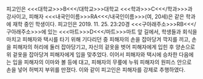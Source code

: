 피고인은 <<<대학교>>>B<<</대학교>>>대학교 <<<학과>>>C<<</학과>>>과 강사이고, 피해자 <<<내국인이름>>>RA<<</내국인이름>>>(여, 20세)은 같은 학과에 재학 중인 학생이다.
피고인은 2019. 11. 25. 23:20경 <<<구아래주소>>>RB<<</구아래주소>>>에 있는 <<<마트>>>D<<</마트>>>마트 앞 길에서, 학생들과 회식을 마치고 피해자와 택시를 타기 위해 기다리던 중 피해자의 손을 잡아당겨 깍지를 끼고, 손을 피해자의 허리에 둘러 잡아당기고, 자신의 겉옷을 벗어 피해자에게 입힌 후 양손으로 위 겉옷을 잡아당겨 피해자에게 입을 맞추었다. 이어서 피해자와 택시에 승차한 다음에는 입을 피해자의 이마와 볼 등에 대고, 피해자의 무릎에 누워 피해자의 원피스 안으로 손을 넣어 허벅지 부위를 만졌다.
이와 같이 피고인은 피해자를 강제로 추행하였다.